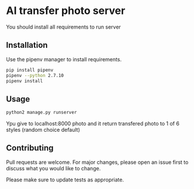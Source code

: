 # AI transfer photo server 

You should install all requirements to run server

## Installation

Use the pipenv manager to install requirements.

```bash
pip install pipenv
pipenv --python 2.7.10 
pipenv install
```

## Usage

```python
python2 manage.py runserver 
```
Ypu give to localhost:8000 photo and it return transfered photo to 1 of 6 styles (random choice default)

## Contributing
Pull requests are welcome. For major changes, please open an issue first to discuss what you would like to change.

Please make sure to update tests as appropriate.
